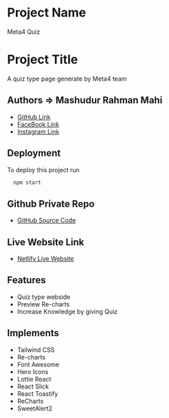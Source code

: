 # Project Name
Meta4 Quiz
# Project Title
A quiz type page generate by Meta4 team

## Authors => Mashudur Rahman Mahi
- [GitHub Link](https://github.com/Mashud05052001)
- [FaceBook Link](https://www.facebook.com/profile.php?id=100011564174412)
- [Instagram Link](https://www.instagram.com/m_r_mahi_05_/)

## Deployment
To deploy this project run

```bash
  npm start
```

## Github Private Repo

- [GitHub Source Code](https://github.com/programming-hero-web-course2/b6-quiz-crackerz-Mashud05052001)

## Live Website Link
- [Netlify Live Website](https://whimsical-begonia-42e09e.netlify.app/)

## Features
- Quiz type webside
- Preview Re-charts
- Increase Knowledge by giving Quiz

## Implements
- Tailwind CSS
- Re-charts
- Font Awesome
- Hero Icons
- Lottie React 
- React Slick
- React Toastify
- ReCharts
- SweetAlert2